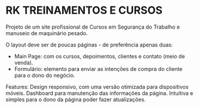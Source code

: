# RK TREINAMENTOS E CURSOS

Projeto de um site profissional de Cursos em Segurança do Trabalho e manuseio de maquinário pesado.

O layout deve ser de poucas páginas - de preferência apenas duas:
<ul>

<li> Main Page: com os cursos, depoimentos, clientes e contato (meio de venda). </li>

<li> Formulário: elemento para enviar as intenções de compra do cliente para o dono do negócio. </li>

</ul>

Features: Design responsivo, com uma versão otimizada para dispositivos móveis. 
          Dashboard para manutenção das informações da página. Intuitiva e simples para o dono
da página poder fazer atualizações.
 
